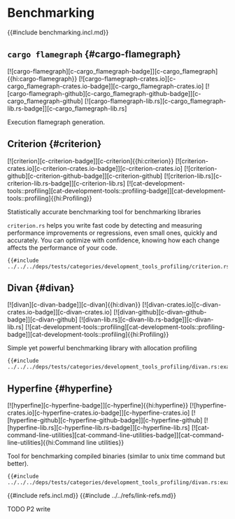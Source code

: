 # Benchmarking

{{#include benchmarking.incl.md}}

## `cargo flamegraph` {#cargo-flamegraph}

[![cargo-flamegraph][c-cargo_flamegraph-badge]][c-cargo_flamegraph]{{hi:cargo-flamegraph}}
[![cargo-flamegraph-crates.io][c-cargo_flamegraph-crates.io-badge]][c-cargo_flamegraph-crates.io]
[![cargo-flamegraph-github][c-cargo_flamegraph-github-badge]][c-cargo_flamegraph-github]
[![cargo-flamegraph-lib.rs][c-cargo_flamegraph-lib.rs-badge]][c-cargo_flamegraph-lib.rs]

Execution flamegraph generation.

## Criterion {#criterion}

[![criterion][c-criterion-badge]][c-criterion]{{hi:criterion}}
[![criterion-crates.io][c-criterion-crates.io-badge]][c-criterion-crates.io]
[![criterion-github][c-criterion-github-badge]][c-criterion-github]
[![criterion-lib.rs][c-criterion-lib.rs-badge]][c-criterion-lib.rs]
[![cat-development-tools::profiling][cat-development-tools::profiling-badge]][cat-development-tools::profiling]{{hi:Profiling}}

Statistically accurate benchmarking tool for benchmarking libraries

`criterion.rs` helps you write fast code by detecting and measuring performance improvements or regressions, even small ones, quickly and accurately. You can optimize with confidence, knowing how each change affects the performance of your code.

```rust,editable
{{#include ../../../deps/tests/categories/development_tools_profiling/criterion.rs:example}}
```

## Divan {#divan}

[![divan][c-divan-badge]][c-divan]{{hi:divan}}
[![divan-crates.io][c-divan-crates.io-badge]][c-divan-crates.io]
[![divan-github][c-divan-github-badge]][c-divan-github]
[![divan-lib.rs][c-divan-lib.rs-badge]][c-divan-lib.rs]
[![cat-development-tools::profiling][cat-development-tools::profiling-badge]][cat-development-tools::profiling]{{hi:Profiling}}

Simple yet powerful benchmarking library with allocation profiling

```rust,editable
{{#include ../../../deps/tests/categories/development_tools_profiling/divan.rs:example}}
```

## Hyperfine {#hyperfine}

[![hyperfine][c-hyperfine-badge]][c-hyperfine]{{hi:hyperfine}}
[![hyperfine-crates.io][c-hyperfine-crates.io-badge]][c-hyperfine-crates.io]
[![hyperfine-github][c-hyperfine-github-badge]][c-hyperfine-github]
[![hyperfine-lib.rs][c-hyperfine-lib.rs-badge]][c-hyperfine-lib.rs]
[![cat-command-line-utilities][cat-command-line-utilities-badge]][cat-command-line-utilities]{{hi:Command line utilities}}

Tool for benchmarking compiled binaries (similar to unix time command but better).

```rust,editable
{{#include ../../../deps/tests/categories/development_tools_profiling/divan.rs:example}}
```

{{#include refs.incl.md}}
{{#include ../../refs/link-refs.md}}

<div class="hidden">
TODO P2 write
</div>

